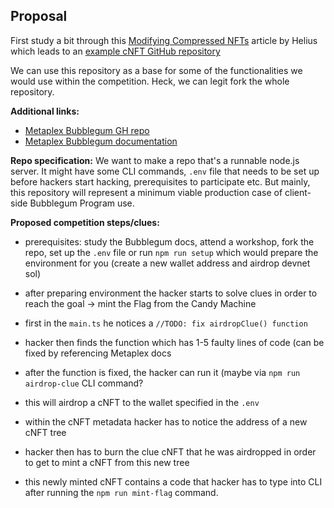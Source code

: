 ## Proposal

First study a bit through this [Modifying Compressed NFTs](https://www.helius.dev/blog/solana-nft) article by Helius which leads to an [example cNFT GitHub repository](https://github.com/helius-labs/compression-examples)

We can use this repository as a base for some of the functionalities we would use within the competition. Heck, we can legit fork the whole repository.

__Additional links:__
- [Metaplex Bubblegum GH repo](https://github.com/metaplex-foundation/mpl-bubblegum/tree/main/programs/bubblegum)
- [Metaplex Bubblegum documentation](https://developers.metaplex.com/bubblegum)

__Repo specification:__
We want to make a repo that's a runnable node.js server. It might have some CLI commands, `.env` file that needs to be set up before hackers start hacking, prerequisites to participate etc. But mainly, this repository will represent a minimum viable production case of client-side Bubblegum Program use.

__Proposed competition steps/clues:__
- prerequisites: study the Bubblegum docs, attend a workshop, fork the repo, set up the `.env` file or run `npm run setup` which would prepare the environment for you (create a new wallet address and airdrop devnet sol)
- after preparing environment the hacker starts to solve clues in order to reach the goal -> mint the Flag from the Candy Machine

- first in the `main.ts` he notices a `//TODO: fix airdropClue() function`
- hacker then finds the function which has 1-5 faulty lines of code (can be fixed by referencing Metaplex docs
- after the function is fixed, the hacker can run it (maybe via `npm run airdrop-clue` CLI command?
- this will airdrop a cNFT to the wallet specified in the `.env`
- within the cNFT metadata hacker has to notice the address of a new cNFT tree
- hacker then has to burn the clue cNFT that he was airdropped in order to get to mint a cNFT from this new tree
- this newly minted cNFT contains a code that hacker has to type into CLI after running the `npm run mint-flag` command.